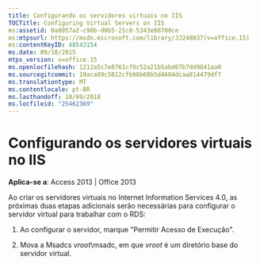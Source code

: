 ```yaml
---
title: Configurando os servidores virtuais no IIS
TOCTitle: Configuring Virtual Servers on IIS
ms:assetid: 0a8057a2-c90b-d0b5-21c8-5343e80708ce
ms:mtpsurl: https://msdn.microsoft.com/library/JJ248837(v=office.15)
ms:contentKeyID: 48543154
ms.date: 09/18/2015
mtps_version: v=office.15
ms.openlocfilehash: 1212a5c7e0761cf9c52a21b5abd67b7dd9841aa0
ms.sourcegitcommit: 19aca09c5812cfb98b68b5d4604dcaa814479df7
ms.translationtype: MT
ms.contentlocale: pt-BR
ms.lasthandoff: 10/09/2018
ms.locfileid: "25462369"
---
```

# <a name="configuring-virtual-servers-on-iis"></a>Configurando os servidores virtuais no IIS


**Aplica-se a**: Access 2013 | Office 2013

Ao criar os servidores virtuais no Internet Information Services 4.0, as próximas duas etapas adicionais serão necessárias para configurar o servidor virtual para trabalhar com o RDS:

1.  Ao configurar o servidor, marque "Permitir Acesso de Execução".

2.  Mova a Msadcs *vroot*\\msadc, em que *vroot* é um diretório base do servidor virtual.

